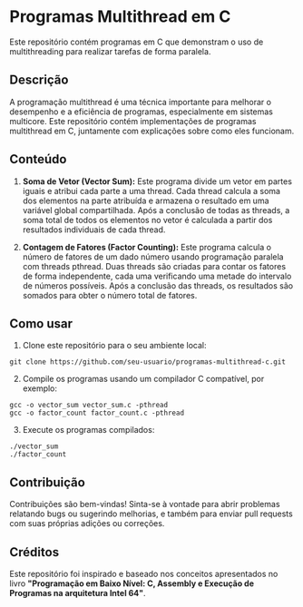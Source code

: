 # Programas Multithread em C

Este repositório contém programas em C que demonstram o uso de multithreading para realizar tarefas de forma paralela.

## Descrição

A programação multithread é uma técnica importante para melhorar o desempenho e a eficiência de programas, especialmente em sistemas multicore. Este repositório contém implementações de programas multithread em C, juntamente com explicações sobre como eles funcionam.

## Conteúdo

1. **Soma de Vetor (Vector Sum):** Este programa divide um vetor em partes iguais e atribui cada parte a uma thread. Cada thread calcula a soma dos elementos na parte atribuída e armazena o resultado em uma variável global compartilhada. Após a conclusão de todas as threads, a soma total de todos os elementos no vetor é calculada a partir dos resultados individuais de cada thread.

2. **Contagem de Fatores (Factor Counting):** Este programa calcula o número de fatores de um dado número usando programação paralela com threads pthread. Duas threads são criadas para contar os fatores de forma independente, cada uma verificando uma metade do intervalo de números possíveis. Após a conclusão das threads, os resultados são somados para obter o número total de fatores.

## Como usar

1. Clone este repositório para o seu ambiente local:

```
git clone https://github.com/seu-usuario/programas-multithread-c.git
```

2. Compile os programas usando um compilador C compatível, por exemplo:

```
gcc -o vector_sum vector_sum.c -pthread
gcc -o factor_count factor_count.c -pthread
```

3. Execute os programas compilados:

```
./vector_sum
./factor_count
```

## Contribuição

Contribuições são bem-vindas! Sinta-se à vontade para abrir problemas relatando bugs ou sugerindo melhorias, e também para enviar pull requests com suas próprias adições ou correções.

## Créditos

Este repositório foi inspirado e baseado nos conceitos apresentados no livro **"Programação em Baixo Nível: C, Assembly e Execução de Programas na arquitetura Intel 64"**.